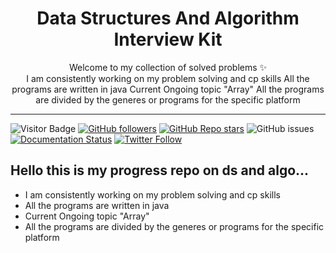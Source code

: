 <h1 align="center">
    Data Structures And Algorithm Interview Kit
</h1>

<p align="center">
    Welcome to my collection of solved problems ✨
    <br />
    I am consistently working on my problem solving and cp skills
    All the programs are written in java
    Current Ongoing topic "Array"
    All the programs are divided by the generes or programs for the specific platform
</p>

***
![Visitor Badge](https://visitor-badge.laobi.icu/badge?page_id=kaiwalyakopakar.Data-Structures-And-Algorithm-Interview-Kit
)
[![GitHub followers](https://img.shields.io/github/followers/kaiwalyakoparkar?label=Follow)](https://github.com/kaiwalyakoparkar)
[![GitHub Repo stars](https://img.shields.io/github/stars/kaiwalyakoparkar/Data-Structures-And-Algorithm-Interview-Kit?style=Stars)](https://github.com/kaiwalyakoparkar)
![GitHub issues](https://img.shields.io/github/issues-raw/kaiwalyakoparkar/Data-Structures-And-Algorithm-Interview-Kit)
[![Documentation Status](https://readthedocs.org/projects/ansicolortags/badge/?version=latest)](http://ansicolortags.readthedocs.io/?badge=latest)
[![Twitter Follow](https://img.shields.io/twitter/follow/kaiwalya_13)](https://twitter.com/kaiwalya_13)

## Hello this is my progress repo on ds and algo...

- I am consistently working on my problem solving and cp skills
- All the programs are written in java
- Current Ongoing topic "Array"
- All the programs are divided by the generes or programs for the specific platform
